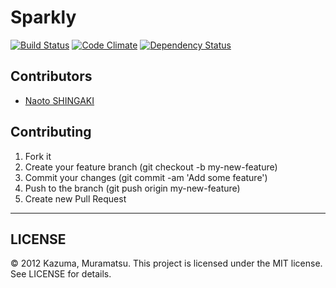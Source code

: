 # Sparkly

[![Build Status](https://travis-ci.org/Kazuma/sparkly.png?branch=master)](https://travis-ci.org/Kazuma/sparkly)
[![Code Climate](https://codeclimate.com/github/Kazuma/sparkly.png)](https://codeclimate.com/github/Kazuma/sparkly)
[![Dependency Status](https://gemnasium.com/Kazuma/sparkly.png)](https://gemnasium.com/Kazuma/sparkly)

## Contributors

- [Naoto SHINGAKI](https://github.com/naoto)

## Contributing

1. Fork it
2. Create your feature branch (git checkout -b my-new-feature)
3. Commit your changes (git commit -am 'Add some feature')
4. Push to the branch (git push origin my-new-feature)
5. Create new Pull Request

---

## LICENSE

© 2012 Kazuma, Muramatsu. This project is licensed under the MIT license. See LICENSE for details.
